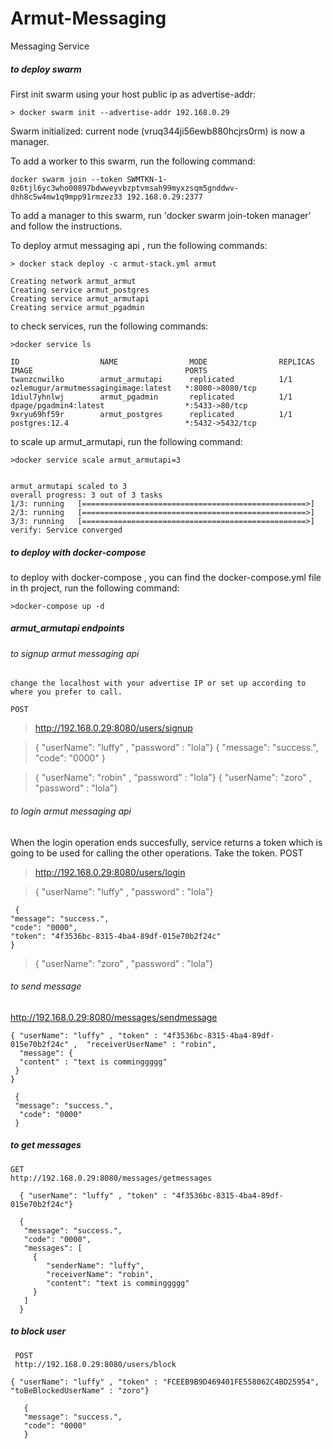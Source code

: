 # Armut-Messaging
Messaging Service 


 ##### to deploy swarm
 
 First init swarm using your host public ip as advertise-addr:

    > docker swarm init --advertise-addr 192.168.0.29

Swarm initialized: current node (vruq344ji56ewb880hcjrs0rm) is now a manager.


To add a worker to this swarm, run the following command:

    docker swarm join --token SWMTKN-1-0z6tjl6yc3who00897bdwweyvbzptvmsah99myxzsqm5gnddwv-dhh8c5w4mw1q9mpp91rmzez33 192.168.0.29:2377

To add a manager to this swarm, run 'docker swarm join-token manager' and follow the instructions.



To deploy armut messaging api , run the following commands:

    > docker stack deploy -c armut-stack.yml armut

    Creating network armut_armut
    Creating service armut_postgres
    Creating service armut_armutapi
    Creating service armut_pgadmin


to check services, run the following commands:

    >docker service ls

    ID                  NAME                MODE                REPLICAS            IMAGE                                  PORTS
    twanzcnwilko        armut_armutapi      replicated          1/1                 ozlemugur/armutmessagingimage:latest   *:8080->8080/tcp
    1diul7yhnlwj        armut_pgadmin       replicated          1/1                 dpage/pgadmin4:latest                  *:5433->80/tcp
    9xryu69hf59r        armut_postgres      replicated          1/1                 postgres:12.4                          *:5432->5432/tcp


to scale up armut_armutapi, run the following command:

    >docker service scale armut_armutapi=3


    armut_armutapi scaled to 3
    overall progress: 3 out of 3 tasks 
    1/3: running   [==================================================>] 
    2/3: running   [==================================================>] 
    3/3: running   [==================================================>] 
    verify: Service converged 

 ##### to deploy with docker-compose
 
 to deploy with docker-compose , you can find the docker-compose.yml file  in th project, run the following command:
 
    >docker-compose up -d
 
 
  ##### armut_armutapi endpoints
  
  ###### to signup  armut messaging api 
    change the localhost with your advertise IP or set up according to where you prefer to call.
    
    POST
   >http://192.168.0.29:8080/users/signup
   
   >{ "userName": "luffy" , "password" : "lola"}
       {
        "message": "success.",
        "code": "0000"
       }
      
   >{ "userName": "robin" , "password" : "lola"}
   >{ "userName": "zoro" , "password" : "lola"}
   
   ###### to login armut messaging api
   When the login operation ends succesfully, service returns a token which is going to be used for calling the other operations. Take the token.
    POST
   >http://192.168.0.29:8080/users/login
   
   >{ "userName": "luffy" , "password" : "lola"}
    
     {
    "message": "success.",
    "code": "0000",
    "token": "4f3536bc-8315-4ba4-89df-015e70b2f24c"
    }
 
   >{ "userName": "zoro" , "password" : "lola"}
 
 
  ###### to send message 
  
 
 http://192.168.0.29:8080/messages/sendmessage
 
    { "userName": "luffy" , "token" : "4f3536bc-8315-4ba4-89df-015e70b2f24c" ,  "receiverUserName" : "robin",
      "message": {
      "content" : "text is comminggggg"
     }
    }
    
     {
     "message": "success.",
      "code": "0000"
     }
 
   ##### to get messages
   
    GET
    http://192.168.0.29:8080/messages/getmessages
   
      { "userName": "luffy" , "token" : "4f3536bc-8315-4ba4-89df-015e70b2f24c"}
      
      {
       "message": "success.",
       "code": "0000",
       "messages": [
         {
            "senderName": "luffy",
            "receiverName": "robin",
            "content": "text is comminggggg"
         }
       ]
      }
    
   ##### to block user
     POST
     http://192.168.0.29:8080/users/block
    
    { "userName": "luffy" , "token" : "FCEEB9B9D469401FE558062C4BD25954", "toBeBlockedUserName" : "zoro"}
    
       {
       "message": "success.",
       "code": "0000"
       }
       
       
    
